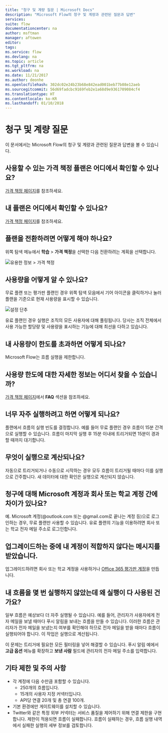 ```yaml
---
title: "청구 및 계량 질문 | Microsoft Docs"
description: "Microsoft Flow의 청구 및 계량과 관련된 질문과 답변"
services: 
suite: flow
documentationcenter: na
author: msftman
manager: aftowen
editor: 
tags: 
ms.service: flow
ms.devlang: na
ms.topic: article
ms.tgt_pltfrm: na
ms.workload: na
ms.date: 11/21/2017
ms.author: deonhe
ms.openlocfilehash: 302dc02e24b23b68e842ead001beb77b08e12aeb
ms.sourcegitcommit: 56d69fadcbc9169feb2e1a68d9e9361709084cf4
ms.translationtype: HT
ms.contentlocale: ko-KR
ms.lasthandoff: 01/10/2018
---
```

# <a name="billing-and-metering-questions"></a>청구 및 계량 질문

이 문서에서는 Microsoft Flow의 청구 및 계량과 관련된 질문과 답변을 볼 수 있습니다.

## <a name="where-can-i-find-out-what-pricing-plans-are-available"></a>사용할 수 있는 가격 책정 플랜은 어디에서 확인할 수 있나요?

[가격 책정 페이지](https://flow.microsoft.com/pricing/)를 참조하세요.

## <a name="where-can-i-find-out-what-my-plan-is"></a>내 플랜은 어디에서 확인할 수 있나요?

[가격 책정 페이지](https://flow.microsoft.com/pricing/)를 참조하세요.

## <a name="how-do-i-switch-plans"></a>플랜을 전환하려면 어떻게 해야 하나요?

위쪽 탐색 메뉴에서 **학습** > **가격 책정**을 선택한 다음 전환하려는 계획을 선택합니다.

![유용한 정보 > 가격 책정](./media/billing-questions/learn-pricing.png)

## <a name="how-do-i-know-how-much-ive-used"></a>사용량을 어떻게 알 수 있나요?

무료 플랜 또는 평가판 플랜인 경우 위쪽 탐색 모음에서 기어 아이콘을 클릭하거나 눌러 플랜을 기준으로 현재 사용량을 표시할 수 있습니다. 

![설정 단추](./media/billing-questions/settings.png)

유료 플랜인 경우 실행은 조직의 모든 사용자에 대해 풀링됩니다. 당사는 조직 전체에서 사용 가능한 할당량 및 사용량을 표시하는 기능에 대해 최선을 다하고 있습니다.

## <a name="what-happens-if-my-usage-exceeds-the-limits"></a>내 사용량이 한도를 초과하면 어떻게 되나요?

Microsoft Flow는 흐름 실행을 제한합니다.

## <a name="where-can-i-find-more-information-regarding-the-usage-limits"></a>사용량 한도에 대한 자세한 정보는 어디서 찾을 수 있습니까?

[가격 책정 페이지](https://flow.microsoft.com/pricing/)에서 **FAQ** 섹션을 참조하세요.

## <a name="what-happens-if-i-try-to-execute-runs-too-frequently"></a>너무 자주 실행하려고 하면 어떻게 되나요?

플랜에서 흐름의 실행 빈도를 결정합니다. 예를 들어 무료 플랜인 경우 흐름이 15분 간격으로 실행할 수 있습니다. 흐름이 마지막 실행 후 15분 이내에 트리거되면 15분이 경과할 때까지 대기합니다.

## <a name="what-counts-as-a-run"></a>무엇이 실행으로 계산되나요?

자동으로 트리거되거나 수동으로 시작하는 경우 모두 흐름이 트리거될 때마다 이를 실행으로 간주합니다. 새 데이터에 대한 확인은 실행으로 계산되지 않습니다.

## <a name="are-there-differences-between-microsoft-accounts-and-work-or-school-accounts-for-billing"></a>청구에 대해 Microsoft 계정과 회사 또는 학교 계정 간에 차이가 있나요?

예. Microsoft 계정(@outlook.com 또는 @gmail.com로 끝나는 계정 등)으로 로그인하는 경우, 무료 플랜만 사용할 수 있습니다. 유료 플랜의 기능을 이용하려면 회사 또는 학교 전자 메일 주소로 로그인합니다.

## <a name="im-trying-to-upgrade-but-im-told-my-account-isnt-eligible"></a>업그레이드하는 중에 내 계정이 적합하지 않다는 메시지를 받았습니다.

업그레이드하려면 회사 또는 학교 계정을 사용하거나 [Office 365 평가판 계정](https://powerbi.microsoft.com/documentation/powerbi-admin-signing-up-for-power-bi-with-a-new-office-365-trial/)을 만듭니다.

## <a name="why-did-i-run-out-of-runs-when-my-flow-only-ran-a-few-times"></a>내 흐름을 몇 번 실행하지 않았는데 왜 실행이 다 사용된 건가요?

일부 흐름은 예상보다 더 자주 실행될 수 있습니다. 예를 들어, 관리자가 사용자에게 전자 메일을 보낼 때마다 푸시 알림을 보내는 흐름을 만들 수 있습니다. 이러한 흐름은 관리자가 전자 메일을 보냈는지 여부를 확인해야 하므로 전자 메일을 받을 때마다 흐름이 실행되어야 합니다. 이 작업은 실행으로 계산됩니다.

이 문제는 트리거에 필요한 모든 필터링을 넣어 해결할 수 있습니다. 푸시 알림 예에서 **고급 옵션** 메뉴를 확장하고 **보낸 사람** 필드에 관리자의 전자 메일 주소를 입력합니다.

## <a name="other-limits-and-caveats"></a>기타 제한 및 주의 사항

* 각 계정에 다음 수만큼 포함할 수 있습니다.
  * 250개의 흐름입니다.
  * 15개의 사용자 지정 커넥터입니다.
  * API당 연결 20개 및 총 연결 100개.
* 기본 환경에만 게이트웨이를 설치할 수 있습니다.
* Twitter와 같은 특정 외부 커넥터는 서비스 품질을 제어하기 위해 연결 제한을 구현합니다. 제한이 적용되면 흐름이 실패합니다. 흐름이 실패하는 경우, 흐름 실행 내역에서 실패한 실행의 세부 정보를 검토합니다.